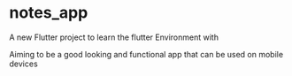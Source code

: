 # notes_app

A new Flutter project to learn the flutter Environment with

Aiming to be a good looking and functional app that can be used on mobile devices 
